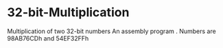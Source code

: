 # 32-bit-Multiplication
Multiplication of two 32-bit numbers
An assembly program .
Numbers are 98AB76CDh and 54EF32FFh

